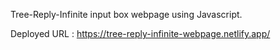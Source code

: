 Tree-Reply-Infinite input box webpage using Javascript.

Deployed URL : https://tree-reply-infinite-webpage.netlify.app/
